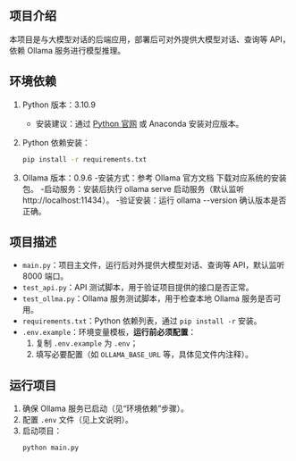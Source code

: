 
## 项目介绍
本项目是与大模型对话的后端应用，部署后可对外提供大模型对话、查询等 API，依赖 Ollama 服务进行模型推理。


## 环境依赖
1. Python 版本：3.10.9  
   - 安装建议：通过 [Python 官网](https://www.python.org/downloads/) 或 Anaconda 安装对应版本。

2. Python 依赖安装：  
   ```bash
   pip install -r requirements.txt

3. Ollama 版本：0.9.6
  -安装方式：参考 Ollama 官方文档 下载对应系统的安装包。
  -启动服务：安装后执行 ollama serve 启动服务（默认监听 http://localhost:11434）。
  -验证安装：运行 ollama --version 确认版本是否正确。

## 项目描述
- `main.py`：项目主文件，运行后对外提供大模型对话、查询等 API，默认监听 8000 端口。  
- `test_api.py`：API 测试脚本，用于验证项目提供的接口是否正常。  
- `test_ollma.py`：Ollama 服务测试脚本，用于检查本地 Ollama 服务是否可用。  
- `requirements.txt`：Python 依赖列表，通过 `pip install -r` 安装。  
- `.env.example`：环境变量模板，**运行前必须配置**：  
  1. 复制 `.env.example` 为 `.env`；  
  2. 填写必要配置（如 `OLLAMA_BASE_URL` 等，具体见文件内注释）。

## 运行项目
1. 确保 Ollama 服务已启动（见“环境依赖”步骤）。  
2. 配置 `.env` 文件（见上文说明）。  
3. 启动项目：  
   ```bash
   python main.py
